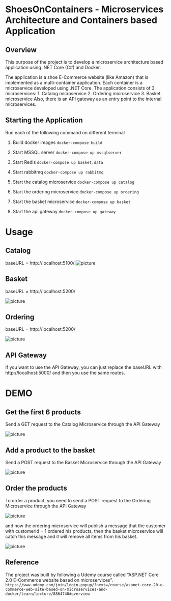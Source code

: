 # ShoesOnContainers - Microservices Architecture and Containers based Application


## Overview

This purpose of the project is to develop a microservice architecture based application using .NET Core (C#) and Docker.

The application is a shoe E-Commerce website (like Amazon) that is implemented as a multi-container application. Each container is a microservice developed using .NET Core.
The application consists of 3 microservices:
    1.    Catalog microservice
    2.    Ordering microservice
    3.    Basket microservice
Also, there is an API gateway as an entry point to the internal microservices.


## Starting the Application

Run each of the following command on different terminal

1. Build docker images
```docker-compose build```

2. Start MSSQL server
```docker-compose up mssqlserver```

3. Start Redis
```docker-compose up basket.data```

4. Start rabbitmq
```docker-compose up rabbitmq```

5. Start the catalog microservice
```docker-compose up catalog```

6. Start the ordering microservice
```docker-compose up ordering```

7. Start the basket microservice
```docker-compose up basket```

8. Start the api gateway
```docker-compose up gateway```

# Usage

## Catalog

baseURL = http://localhost:5100/
![picture](images/catalog.png)

## Basket

baseURL = http://localhost:5200/

![picture](images/ordering.png)

## Ordering

baseURL = http://localhost:5200/

![picture](images/ordering.png)


## API Gateway

If you want to use the API Gateway, you can just replace the baseURL with http://localhost:5000/ and then you use the same routes.


# DEMO

## Get the first 6 products

Send a GET request to the Catalog Microservice through the API Gateway


![picture](images/catalog-firstRequest.png)


## Add a product to the basket

Send a POST request to the Basket Microservice through the API Gateway

![picture](images/basket-firstRequest.png)

## Order the products


To order a product, you need to send a POST request to the Ordering Microservice through the API Gateway

![picture](images/orders-addOrder.png)

and now the ordering microservice will publish a message that the customer with customerId = 1 ordered his products, then the basket microservice will catch this message and it will remove all items from his basket.

![picture](images/basket-removed.png)

## Reference

The project was built by following a Udemy course called “ASP.NET Core 2.0 E-Commerce website based on microservices”. 
```https://www.udemy.com/join/login-popup/?next=/course/aspnet-core-20-e-commerce-web-site-based-on-microservices-and-docker/learn/lecture/8864740#overview```